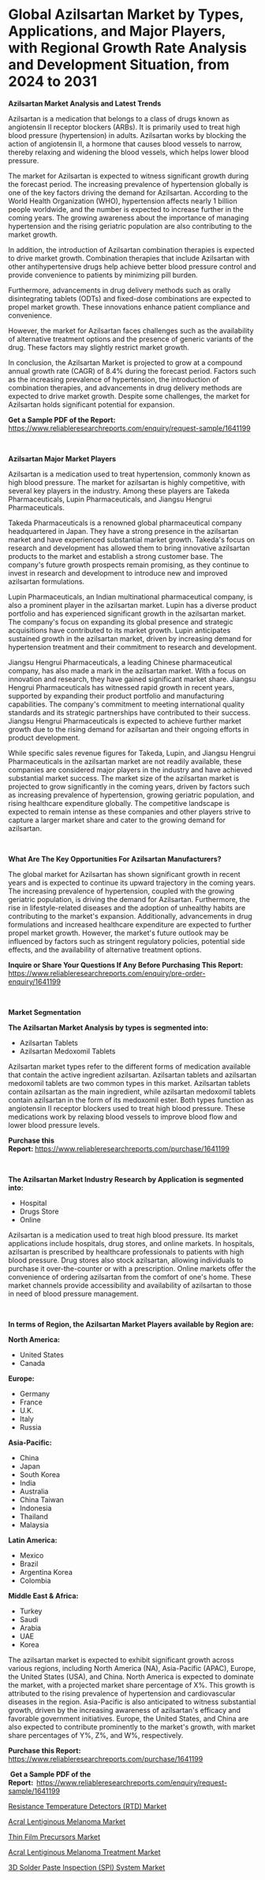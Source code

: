 <p><h1>Global Azilsartan Market by Types, Applications, and Major Players, with Regional Growth Rate Analysis and Development Situation, from 2024 to 2031</h1></p><p><strong>Azilsartan Market Analysis and Latest Trends</strong></p>
<p><p>Azilsartan is a medication that belongs to a class of drugs known as angiotensin II receptor blockers (ARBs). It is primarily used to treat high blood pressure (hypertension) in adults. Azilsartan works by blocking the action of angiotensin II, a hormone that causes blood vessels to narrow, thereby relaxing and widening the blood vessels, which helps lower blood pressure.</p><p>The market for Azilsartan is expected to witness significant growth during the forecast period. The increasing prevalence of hypertension globally is one of the key factors driving the demand for Azilsartan. According to the World Health Organization (WHO), hypertension affects nearly 1 billion people worldwide, and the number is expected to increase further in the coming years. The growing awareness about the importance of managing hypertension and the rising geriatric population are also contributing to the market growth.</p><p>In addition, the introduction of Azilsartan combination therapies is expected to drive market growth. Combination therapies that include Azilsartan with other antihypertensive drugs help achieve better blood pressure control and provide convenience to patients by minimizing pill burden.</p><p>Furthermore, advancements in drug delivery methods such as orally disintegrating tablets (ODTs) and fixed-dose combinations are expected to propel market growth. These innovations enhance patient compliance and convenience.</p><p>However, the market for Azilsartan faces challenges such as the availability of alternative treatment options and the presence of generic variants of the drug. These factors may slightly restrict market growth.</p><p>In conclusion, the Azilsartan Market is projected to grow at a compound annual growth rate (CAGR) of 8.4% during the forecast period. Factors such as the increasing prevalence of hypertension, the introduction of combination therapies, and advancements in drug delivery methods are expected to drive market growth. Despite some challenges, the market for Azilsartan holds significant potential for expansion.</p></p>
<p><strong>Get a Sample PDF of the Report:&nbsp;</strong> <a href="https://www.reliableresearchreports.com/enquiry/request-sample/1641199">https://www.reliableresearchreports.com/enquiry/request-sample/1641199</a></p>
<p>&nbsp;</p>
<p><strong>Azilsartan Major Market Players</strong></p>
<p><p>Azilsartan is a medication used to treat hypertension, commonly known as high blood pressure. The market for azilsartan is highly competitive, with several key players in the industry. Among these players are Takeda Pharmaceuticals, Lupin Pharmaceuticals, and Jiangsu Hengrui Pharmaceuticals.</p><p>Takeda Pharmaceuticals is a renowned global pharmaceutical company headquartered in Japan. They have a strong presence in the azilsartan market and have experienced substantial market growth. Takeda's focus on research and development has allowed them to bring innovative azilsartan products to the market and establish a strong customer base. The company's future growth prospects remain promising, as they continue to invest in research and development to introduce new and improved azilsartan formulations.</p><p>Lupin Pharmaceuticals, an Indian multinational pharmaceutical company, is also a prominent player in the azilsartan market. Lupin has a diverse product portfolio and has experienced significant growth in the azilsartan market. The company's focus on expanding its global presence and strategic acquisitions have contributed to its market growth. Lupin anticipates sustained growth in the azilsartan market, driven by increasing demand for hypertension treatment and their commitment to research and development.</p><p>Jiangsu Hengrui Pharmaceuticals, a leading Chinese pharmaceutical company, has also made a mark in the azilsartan market. With a focus on innovation and research, they have gained significant market share. Jiangsu Hengrui Pharmaceuticals has witnessed rapid growth in recent years, supported by expanding their product portfolio and manufacturing capabilities. The company's commitment to meeting international quality standards and its strategic partnerships have contributed to their success. Jiangsu Hengrui Pharmaceuticals is expected to achieve further market growth due to the rising demand for azilsartan and their ongoing efforts in product development.</p><p>While specific sales revenue figures for Takeda, Lupin, and Jiangsu Hengrui Pharmaceuticals in the azilsartan market are not readily available, these companies are considered major players in the industry and have achieved substantial market success. The market size of the azilsartan market is projected to grow significantly in the coming years, driven by factors such as increasing prevalence of hypertension, growing geriatric population, and rising healthcare expenditure globally. The competitive landscape is expected to remain intense as these companies and other players strive to capture a larger market share and cater to the growing demand for azilsartan.</p></p>
<p>&nbsp;</p>
<p><strong>What Are The Key Opportunities For Azilsartan Manufacturers?</strong></p>
<p><p>The global market for Azilsartan has shown significant growth in recent years and is expected to continue its upward trajectory in the coming years. The increasing prevalence of hypertension, coupled with the growing geriatric population, is driving the demand for Azilsartan. Furthermore, the rise in lifestyle-related diseases and the adoption of unhealthy habits are contributing to the market's expansion. Additionally, advancements in drug formulations and increased healthcare expenditure are expected to further propel market growth. However, the market's future outlook may be influenced by factors such as stringent regulatory policies, potential side effects, and the availability of alternative treatment options.</p></p>
<p><strong>Inquire or Share Your Questions If Any Before Purchasing This Report:</strong> <a href="https://www.reliableresearchreports.com/enquiry/pre-order-enquiry/1641199">https://www.reliableresearchreports.com/enquiry/pre-order-enquiry/1641199</a></p>
<p>&nbsp;</p>
<p><strong>Market Segmentation</strong></p>
<p><strong>The Azilsartan Market Analysis by types is segmented into:</strong></p>
<p><ul><li>Azilsartan Tablets</li><li>Azilsartan Medoxomil Tablets</li></ul></p>
<p><p>Azilsartan market types refer to the different forms of medication available that contain the active ingredient azilsartan. Azilsartan tablets and azilsartan medoxomil tablets are two common types in this market. Azilsartan tablets contain azilsartan as the main ingredient, while azilsartan medoxomil tablets contain azilsartan in the form of its medoxomil ester. Both types function as angiotensin II receptor blockers used to treat high blood pressure. These medications work by relaxing blood vessels to improve blood flow and lower blood pressure levels.</p></p>
<p><strong>Purchase this Report:&nbsp;</strong><a href="https://www.reliableresearchreports.com/purchase/1641199">https://www.reliableresearchreports.com/purchase/1641199</a></p>
<p>&nbsp;</p>
<p><strong>The Azilsartan Market Industry Research by Application is segmented into:</strong></p>
<p><ul><li>Hospital</li><li>Drugs Store</li><li>Online</li></ul></p>
<p><p>Azilsartan is a medication used to treat high blood pressure. Its market applications include hospitals, drug stores, and online markets. In hospitals, azilsartan is prescribed by healthcare professionals to patients with high blood pressure. Drug stores also stock azilsartan, allowing individuals to purchase it over-the-counter or with a prescription. Online markets offer the convenience of ordering azilsartan from the comfort of one's home. These market channels provide accessibility and availability of azilsartan to those in need of blood pressure management.</p></p>
<p>&nbsp;</p>
<p><strong>In terms of Region, the Azilsartan Market Players available by Region are:</strong></p>
<p>
    <p> <strong> North America: </strong>
        <ul>
            <li>United States</li>
            <li>Canada</li>
        </ul>
        </p> 
    <p> <strong> Europe: </strong>
        <ul>
            <li>Germany</li>
            <li>France</li>
            <li>U.K.</li>
            <li>Italy</li>
            <li>Russia</li>
        </ul>
        </p> 
    <p> <strong> Asia-Pacific: </strong>
        <ul>
            <li>China</li>
            <li>Japan</li>
            <li>South Korea</li>
            <li>India</li>
            <li>Australia</li>
            <li>China Taiwan</li>
            <li>Indonesia</li>
            <li>Thailand</li>
            <li>Malaysia</li>
        </ul>
        </p> 
    <p> <strong> Latin America: </strong>
        <ul>
            <li>Mexico</li>
            <li>Brazil</li>
            <li>Argentina Korea</li>
            <li>Colombia</li>
        </ul>
        </p> 
    <p> <strong> Middle East & Africa: </strong>
        <ul>
            <li>Turkey</li>
            <li>Saudi</li>
            <li>Arabia</li>
            <li>UAE</li>
            <li>Korea</li>
        </ul>
    </p>
    </p>
<p><p>The azilsartan market is expected to exhibit significant growth across various regions, including North America (NA), Asia-Pacific (APAC), Europe, the United States (USA), and China. North America is expected to dominate the market, with a projected market share percentage of X%. This growth is attributed to the rising prevalence of hypertension and cardiovascular diseases in the region. Asia-Pacific is also anticipated to witness substantial growth, driven by the increasing awareness of azilsartan's efficacy and favorable government initiatives. Europe, the United States, and China are also expected to contribute prominently to the market's growth, with market share percentages of Y%, Z%, and W%, respectively.</p></p>
<p><strong>Purchase this Report: </strong><a href="https://www.reliableresearchreports.com/purchase/1641199">https://www.reliableresearchreports.com/purchase/1641199</a></p>
<p>&nbsp;<strong>Get a Sample PDF of the Report:&nbsp;&nbsp;</strong><a href="https://www.reliableresearchreports.com/enquiry/request-sample/1641199">https://www.reliableresearchreports.com/enquiry/request-sample/1641199</a></p>
<p><strong></strong></p>
<p><p><a href="https://medium.com/p/65a93b75899f/edit">Resistance Temperature Detectors (RTD) Market</a></p><p><a href="https://github.com/bmorecock/Market-Research-Report-List-1/blob/main/acral-lentiginous-melanoma-market.md">Acral Lentiginous Melanoma Market</a></p><p><a href="https://medium.com/p/73c7497bb334/edit">Thin Film Precursors Market</a></p><p><a href="https://github.com/lylyparadise/Market-Research-Report-List-1/blob/main/acral-lentiginous-melanoma-treatment-market.md">Acral Lentiginous Melanoma Treatment Market</a></p><p><a href="https://medium.com/@mekhirenner/3d-solder-paste-inspection-spi-system-market-size-and-market-trends-complete-industry-overview-acdf1ff2b579">3D Solder Paste Inspection (SPI) System Market</a></p></p>